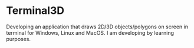 # Terminal3D

Developing an application that draws 2D/3D objects/polygons on screen in terminal for Windows, Linux and MacOS. I am developing by learning purposes.
